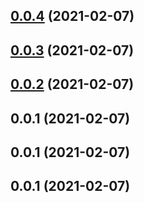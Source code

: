 ## [0.0.4](https://github.com/AliLozano/vue-beans/compare/v0.0.2...v0.0.4) (2021-02-07)



## [0.0.3](https://github.com/AliLozano/vue-beans/compare/v0.0.2...v0.0.3) (2021-02-07)



## [0.0.2](https://github.com/AliLozano/vue-beans/compare/v0.0.1...v0.0.2) (2021-02-07)



## 0.0.1 (2021-02-07)



## 0.0.1 (2021-02-07)



## 0.0.1 (2021-02-07)



